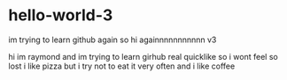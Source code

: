 # hello-world-3
im trying to learn github again so hi againnnnnnnnnnn v3

hi im raymond and im trying to learn girhub real quicklike so i wont feel so lost
i like pizza but i try not to eat it very often 
and i like coffee
